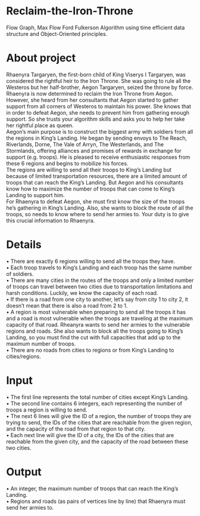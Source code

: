 # Reclaim-the-Iron-Throne
Flow Graph, Max Flow Ford Fulkerson Algorithm using time efficient data structure and Object-Oriented principles.
# About project
Rhaenyra Targaryen, the first-born child of King Viserys I Targaryen, was considered the
rightful heir to the Iron Throne. She was going to rule all the Westeros but her half-brother,
Aegon Targaryen, seized the throne by force.  <br/>
Rhaenyra is now determined to reclaim the Iron Throne from Aegon. However, she
heard from her consultants that Aegon started to gather support from all corners of Westeros to maintain his power. She knows that in order to defeat Aegon, she needs to prevent
him from gathering enough support. So she trusts your algorithm skills and asks you to help
her take her rightful place as queen. <br/>
Aegon’s main purpose is to construct the biggest army with soldiers from all the regions in King’s Landing. He began by sending envoys to The Reach, Riverlands, Dorne,
The Vale of Arryn, The Westerlands, and The Stormlands, offering alliances and promises of
rewards in exchange for support (e.g. troops). He is pleased to receive enthusiastic responses
from these 6 regions and begins to mobilize his forces. <br/>
The regions are willing to send all their troops to King’s Landing but because of limited
transportation resources, there are a limited amount of troops that can reach the King’s
Landing. But Aegon and his consultants know how to maximize the number of troops that
can come to King’s Landing to support him. <br/>
For Rhaenyra to defeat Aegon, she must first know the size of the troops he’s gathering in King’s Landing. Also, she wants to block the route of all the troops, so needs to
know where to send her armies to. Your duty is to give this crucial information to Rhaenyra.  <br/>

# Details
• There are exactly 6 regions willing to send all the troops they have. <br/>
• Each troop travels to King’s Landing and each troop has the same number of soldiers.  <br/>
• There are many cities in the routes of the troops and only a limited number of troops
can travel between two cities due to transportation limitations and harsh conditions.
Luckily, we know the capacity of each road. <br/>
• If there is a road from one city to another, let’s say from city 1 to city 2, it doesn’t
mean that there is also a road from 2 to 1. <br/>
• A region is most vulnerable when preparing to send all the troops it has and a road
is most vulnerable when the troops are traveling at the maximum capacity of that
road. Rheanyra wants to send her armies to the vulnerable regions and roads. She also
wants to block all the troops going to King’s Landing, so you must find the cut with
full capacities that add up to the maximum number of troops.  <br/>
• There are no roads from cities to regions or from King’s Landing to cities/regions. <br/>

# Input
• The first line represents the total number of cities except King’s Landing.<br/>
• The second line contains 6 integers, each representing the number of troops
a region is willing to send.<br/>
• The next 6 lines will give the ID of a region, the number of troops they are
trying to send, the IDs of the cities that are reachable from the given region,
and the capacity of the road from that region to that city.<br/>
• Each next line will give the ID of a city, the IDs of the cities that are
reachable from the given city, and the capacity of the road between these
two cities.<br/>

# Output 
• An integer, the maximum number of troops that can reach the King’s Landing.<br/>
• Regions and roads (as pairs of vertices line by line) that Rhaenyra
must send her armies to.
<br/>
